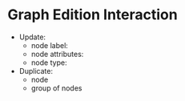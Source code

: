 # Graph Edition Interaction

- Update:
    - node label:
    - node attributes:
    - node type:
- Duplicate:
    - node
    - group of nodes
